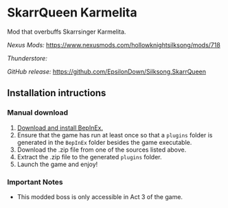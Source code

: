# SkarrQueen Karmelita
Mod that overbuffs Skarrsinger Karmelita.

*Nexus Mods:*
https://www.nexusmods.com/hollowknightsilksong/mods/718

*Thunderstore:*

*GitHub release:*
https://github.com/EpsilonDown/Silksong.SkarrQueen

## Installation intructions

### Manual download
1.  [Download and install BepInEx.](https://docs.bepinex.dev/articles/user_guide/installation/index.html)
2.  Ensure that the game has run at least once so that a `plugins` folder is generated in the `BepInEx` folder besides the game executable.
3.  Download the .zip file from one of the sources listed above.
4.  Extract the .zip file to the generated `plugins` folder.
5.  Launch the game and enjoy!

### Important Notes
- This modded boss is only accessible in Act 3 of the game.
